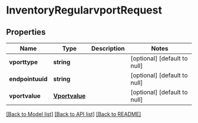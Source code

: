 # InventoryRegularvportRequest

## Properties
Name | Type | Description | Notes
------------ | ------------- | ------------- | -------------
**vporttype** | **string** |  | [optional] [default to null]
**endpointuuid** | **string** |  | [optional] [default to null]
**vportvalue** | [**Vportvalue**](Vportvalue.md) |  | [optional] [default to null]

[[Back to Model list]](../README.md#documentation-for-models) [[Back to API list]](../README.md#documentation-for-api-endpoints) [[Back to README]](../README.md)


